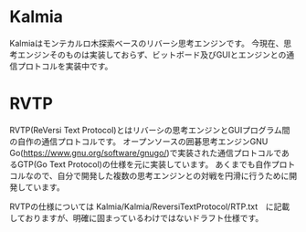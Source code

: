 # Kalmia
Kalmiaはモンテカルロ木探索ベースのリバーシ思考エンジンです。
今現在、思考エンジンそのものは実装しておらず、ビットボード及びGUIとエンジンとの通信プロトコルを実装中です。

# RVTP
RVTP(ReVersi Text Protocol)とはリバーシの思考エンジンとGUIプログラム間の自作の通信プロトコルです。 オープンソースの囲碁思考エンジンGNU Go(https://www.gnu.org/software/gnugo/)で実装された通信プロトコルであるGTP(Go Text Protocol)の仕様を元に実装しています。
あくまでも自作プロトコルなので、自分で開発した複数の思考エンジンとの対戦を円滑に行うために開発しています。

RVTPの仕様については Kalmia/Kalmia/ReversiTextProtocol/RTP.txt　に記載しておりますが、明確に固まっているわけではないドラフト仕様です。
